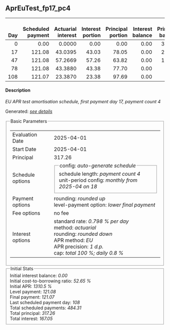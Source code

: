 <h2>AprEuTest_fp17_pc4</h2>
<table>
    <thead style="vertical-align: bottom;">
        <th style="text-align: right;">Day</th>
        <th style="text-align: right;">Scheduled payment</th>
        <th style="text-align: right;">Actuarial interest</th>
        <th style="text-align: right;">Interest portion</th>
        <th style="text-align: right;">Principal portion</th>
        <th style="text-align: right;">Interest balance</th>
        <th style="text-align: right;">Principal balance</th>
        <th style="text-align: right;">Total actuarial interest</th>
        <th style="text-align: right;">Total interest</th>
        <th style="text-align: right;">Total principal</th>
    </thead>
    <tr style="text-align: right;">
        <td class="ci00">0</td>
        <td class="ci01" style="white-space: nowrap;">0.00</td>
        <td class="ci02">0.0000</td>
        <td class="ci03">0.00</td>
        <td class="ci04">0.00</td>
        <td class="ci05">0.00</td>
        <td class="ci06">317.26</td>
        <td class="ci07">0.0000</td>
        <td class="ci08">0.00</td>
        <td class="ci09">0.00</td>
    </tr>
    <tr style="text-align: right;">
        <td class="ci00">17</td>
        <td class="ci01" style="white-space: nowrap;">121.08</td>
        <td class="ci02">43.0395</td>
        <td class="ci03">43.03</td>
        <td class="ci04">78.05</td>
        <td class="ci05">0.00</td>
        <td class="ci06">239.21</td>
        <td class="ci07">43.0395</td>
        <td class="ci08">43.03</td>
        <td class="ci09">78.05</td>
    </tr>
    <tr style="text-align: right;">
        <td class="ci00">47</td>
        <td class="ci01" style="white-space: nowrap;">121.08</td>
        <td class="ci02">57.2669</td>
        <td class="ci03">57.26</td>
        <td class="ci04">63.82</td>
        <td class="ci05">0.00</td>
        <td class="ci06">175.39</td>
        <td class="ci07">100.3064</td>
        <td class="ci08">100.29</td>
        <td class="ci09">141.87</td>
    </tr>
    <tr style="text-align: right;">
        <td class="ci00">78</td>
        <td class="ci01" style="white-space: nowrap;">121.08</td>
        <td class="ci02">43.3880</td>
        <td class="ci03">43.38</td>
        <td class="ci04">77.70</td>
        <td class="ci05">0.00</td>
        <td class="ci06">97.69</td>
        <td class="ci07">143.6943</td>
        <td class="ci08">143.67</td>
        <td class="ci09">219.57</td>
    </tr>
    <tr style="text-align: right;">
        <td class="ci00">108</td>
        <td class="ci01" style="white-space: nowrap;">121.07</td>
        <td class="ci02">23.3870</td>
        <td class="ci03">23.38</td>
        <td class="ci04">97.69</td>
        <td class="ci05">0.00</td>
        <td class="ci06">0.00</td>
        <td class="ci07">167.0813</td>
        <td class="ci08">167.05</td>
        <td class="ci09">317.26</td>
    </tr>
</table>
<h4>Description</h4>
<p><i>EU APR test amortisation schedule, first payment day 17, payment count 4</i></p>
<p>Generated: <i><a href="../GeneratedDate.html">see details</a></i></p>
<fieldset><legend>Basic Parameters</legend>
<table>
    <tr>
        <td>Evaluation Date</td>
        <td>2025-04-01</td>
    </tr>
    <tr>
        <td>Start Date</td>
        <td>2025-04-01</td>
    </tr>
    <tr>
        <td>Principal</td>
        <td>317.26</td>
    </tr>
    <tr>
        <td>Schedule options</td>
        <td>
            <fieldset>
                <legend>config: <i>auto-generate schedule</i></legend>
                <div>schedule length: <i><i>payment count</i> 4</i></div>
                <div>unit-period config: <i>monthly from 2025-04 on 18</i></div>
            </fieldset>
        </td>
    </tr>
    <tr>
        <td>Payment options</td>
        <td>
            <div>
                <div>rounding: <i>rounded up</i></div>
                <div>level-payment option: <i>lower&nbsp;final&nbsp;payment</i></div>
            </div>
        </td>
    </tr>
    <tr>
        <td>Fee options</td>
        <td>no fee
        </td>
    </tr>
    <tr>
        <td>Interest options</td>
        <td>
            <div>
                <div>standard rate: <i>0.798 % per day</i></div>
                <div>method: <i>actuarial</i></div>
                <div>rounding: <i>rounded down</i></div>
                <div>APR method: <i>EU</i></div>
                <div>APR precision: <i>1 d.p.</i></div>
                <div>cap: <i>total 100 %; daily 0.8 %</div>
            </div>
        </td>
    </tr>
</table></fieldset>
<fieldset><legend>Initial Stats</legend>
<div>
    <div>Initial interest balance: <i>0.00</i></div>
    <div>Initial cost-to-borrowing ratio: <i>52.65 %</i></div>
    <div>Initial APR: <i>1310.5 %</i></div>
    <div>Level payment: <i>121.08</i></div>
    <div>Final payment: <i>121.07</i></div>
    <div>Last scheduled payment day: <i>108</i></div>
    <div>Total scheduled payments: <i>484.31</i></div>
    <div>Total principal: <i>317.26</i></div>
    <div>Total interest: <i>167.05</i></div>
</div></fieldset>
